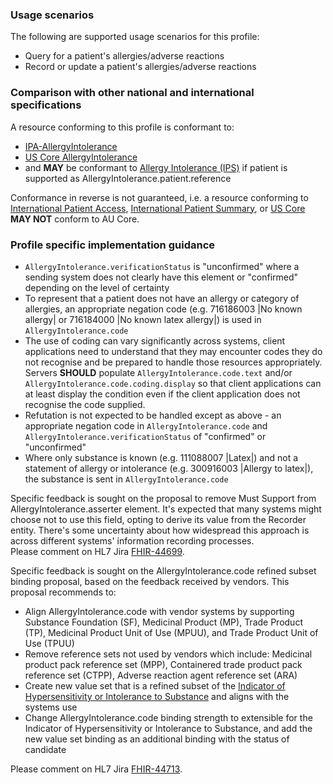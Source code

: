 ### Usage scenarios

The following are supported usage scenarios for this profile:

- Query for a patient's allergies/adverse reactions
- Record or update a patient's allergies/adverse reactions


### Comparison with other national and international specifications

A resource conforming to this profile is conformant to:
- [IPA-AllergyIntolerance](http://hl7.org/fhir/uv/ipa/StructureDefinition/ipa-allergyintolerance)
- [US Core AllergyIntolerance](http://hl7.org/fhir/us/core/StructureDefinition/us-core-allergyintolerance)
- and **MAY** be conformant to [Allergy Intolerance (IPS)](http://hl7.org/fhir/uv/ips/StructureDefinition/AllergyIntolerance-uv-ips) if patient is supported as AllergyIntolerance.patient.reference

Conformance in reverse is not guaranteed, i.e. a resource conforming to [International Patient Access](https://build.fhir.org/ig/HL7/fhir-ipa), [International Patient Summary](http://build.fhir.org/ig/HL7/fhir-ips), or [US Core](http://hl7.org/fhir/us/core) **MAY NOT** conform to AU Core.


### Profile specific implementation guidance
- `AllergyIntolerance.verificationStatus` is "unconfirmed" where a sending system does not clearly have this element or "confirmed" depending on the level of certainty
- To represent that a patient does not have an allergy or category of allergies, an appropriate negation code (e.g. 716186003 \|No known allergy\| or 716184000 \|No known latex allergy\|) is used in `AllergyIntolerance.code`
- The use of coding can vary significantly across systems, client applications need to understand that they may encounter codes they do not recognise and be prepared to handle those resources appropriately. Servers **SHOULD** populate `AllergyIntolerance.code.text` and/or `AllergyIntolerance.code.coding.display` so that client applications can at least display the condition even if the client application does not recognise the code supplied.
- Refutation is not expected to be handled except as above - an appropriate negation code in `AllergyIntolerance.code` and `AllergyIntolerance.verificationStatus` of "confirmed" or "unconfirmed"
- Where only substance is known (e.g. 111088007 \|Latex\|) and not a statement of allergy or intolerance (e.g. 300916003 \|Allergy to latex\|), the substance is sent in `AllergyIntolerance.code`

<p class="request-for-feedback">Specific feedback is sought on the proposal to remove Must Support from AllergyIntolerance.asserter element. It's expected that many systems might choose not to use this field,  opting to derive its value from the Recorder entity. There's some uncertainty about how widespread this approach is across different systems' information recording processes.<br/>Please comment on HL7 Jira <a href="https://jira.hl7.org/browse/FHIR-44699">FHIR-44699</a>.</p>

<div class="request-for-feedback"><p>Specific feedback is sought on the AllergyIntolerance.code refined subset binding proposal, based on the feedback received by vendors. This proposal recommends to:<ul>
    <li>Align AllergyIntolerance.code with vendor systems by supporting  Substance Foundation (SF), Medicinal Product (MP), Trade Product (TP), Medicinal Product Unit of Use (MPUU), and Trade Product Unit of Use (TPUU)</li>
    <li>Remove reference sets not used by vendors which include: Medicinal product pack reference set (MPP), Containered trade product pack reference set (CTPP), Adverse reaction agent reference set (ARA)</li>
    <li>Create new value set that is a refined subset of the <a href="https://healthterminologies.gov.au/fhir/ValueSet/indicator-hypersensitivity-intolerance-to-substance-2">Indicator of Hypersensitivity or Intolerance to Substance</a> and aligns with the systems use</li>
    <li>Change AllergyIntolerance.code binding strength to extensible for the Indicator of Hypersensitivity or Intolerance to Substance, and add the new value set binding as an additional binding with the status of candidate</li>
</ul>Please comment on HL7 Jira <a href="https://jira.hl7.org/browse/FHIR-44713">FHIR-44713</a>.</p>
</div>
